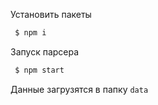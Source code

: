 Установить пакеты

```bash
 $ npm i
```

Запуск парсера

```bash
 $ npm start
```

Данные загрузятся в папку `data`
